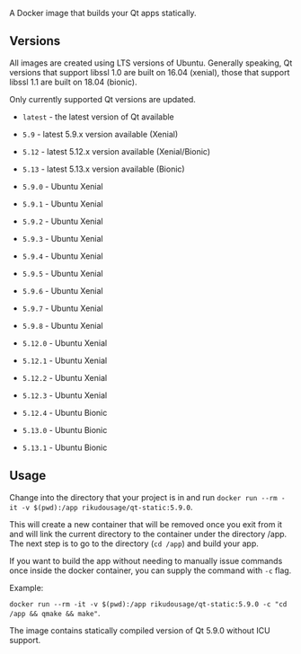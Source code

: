 A Docker image that builds your Qt apps statically.

## Versions

All images are created using LTS versions of Ubuntu.
Generally speaking, Qt versions that support libssl 1.0
are built on 16.04 (xenial), those that support libssl 1.1
are built on 18.04 (bionic).

Only currently supported Qt versions are updated.

- `latest` - the latest version of Qt available

- `5.9` - latest 5.9.x version available (Xenial)
- `5.12` - latest 5.12.x version available (Xenial/Bionic)
- `5.13` - latest 5.13.x version available (Bionic)

- `5.9.0` - Ubuntu Xenial
- `5.9.1` - Ubuntu Xenial
- `5.9.2` - Ubuntu Xenial
- `5.9.3` - Ubuntu Xenial
- `5.9.4` - Ubuntu Xenial
- `5.9.5` - Ubuntu Xenial
- `5.9.6` - Ubuntu Xenial
- `5.9.7` - Ubuntu Xenial
- `5.9.8` - Ubuntu Xenial

- `5.12.0` - Ubuntu Xenial
- `5.12.1` - Ubuntu Xenial
- `5.12.2` - Ubuntu Xenial
- `5.12.3` - Ubuntu Xenial
- `5.12.4` - Ubuntu Bionic

- `5.13.0` - Ubuntu Bionic
- `5.13.1` - Ubuntu Bionic

## Usage

Change into the directory that your project is in and run
`docker run --rm -it -v $(pwd):/app rikudousage/qt-static:5.9.0`.

This will create a new container that will be removed once you
exit from it and will link the current directory to the container
under the directory /app. The next step is to go to the directory
(`cd /app`) and build your app.

If you want to build the app without needing to manually issue
commands once inside the docker container, you can supply the 
command with `-c` flag.

Example:

`docker run --rm -it -v $(pwd):/app rikudousage/qt-static:5.9.0 -c
"cd /app && qmake && make"`.

The image contains statically compiled version of Qt 5.9.0 without
ICU support.
